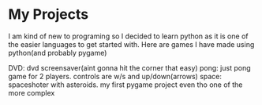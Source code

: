 # My Projects
 I am kind of new to programing so I decided to learn python as it is one of the easier languages to get started with.
 Here are games I have made using python(and probably pygame)

 DVD: dvd screensaver(aint gonna hit the corner that easy)
 pong: just pong game for 2 players. controls are w/s and up/down(arrows)
 space: spaceshoter with asteroids. my first pygame project even tho one of the more complex
